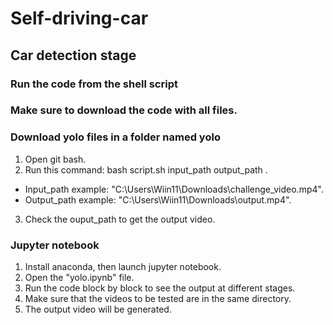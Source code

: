 # Self-driving-car
## Car detection stage
### Run the code from the shell script 
### Make sure to download the code with all files. 
### Download yolo files in a folder named yolo 
1. Open git bash. 
2. Run this command: bash script.sh input\_path output\_path .
- Input\_path example: "C:\Users\Wiin11\Downloads\challenge\_video.mp4".
- Output\_path example: "C:\Users\Wiin11\Downloads\output.mp4".
3. Check the ouput\_path to get the output video.
### Jupyter notebook
1. Install anaconda, then launch jupyter notebook. 
2. Open the "yolo.ipynb" file.
3. Run the code block by block to see the output at different stages.
4. Make sure that the videos to be tested are in the same directory.
5. The output video will be generated.  
